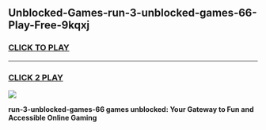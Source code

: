 
## Unblocked-Games-run-3-unblocked-games-66-Play-Free-9kqxj
<h3>
<a href="https://premium76.site?title=run-3-unblocked-games-66&ref=18A">CLICK TO PLAY</a></h3>
<hr>

<h3>
<a href="https://premium76.site?title=run-3-unblocked-games-66&ref=18A">CLICK 2 PLAY</a>
  
</h3>

<a href="https://premium76.site?title=run-3-unblocked-games-66&ref=18A"><img src="https://clearcache.store/games.png"></a>


**run-3-unblocked-games-66 games unblocked: Your Gateway to Fun and Accessible Online Gaming**
